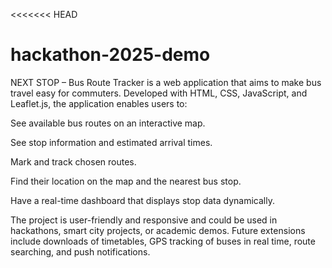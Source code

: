 <<<<<<< HEAD
# hackathon-2025-demo

NEXT STOP – Bus Route Tracker is a web application that aims to make bus travel easy for commuters. Developed with HTML, CSS, JavaScript, and Leaflet.js, the application enables users to:

See available bus routes on an interactive map.

See stop information and estimated arrival times.

Mark and track chosen routes.

Find their location on the map and the nearest bus stop.

Have a real-time dashboard that displays stop data dynamically.

The project is user-friendly and responsive and could be used in hackathons, smart city projects, or academic demos. Future extensions include downloads of timetables, GPS tracking of buses in real time, route searching, and push notifications.


